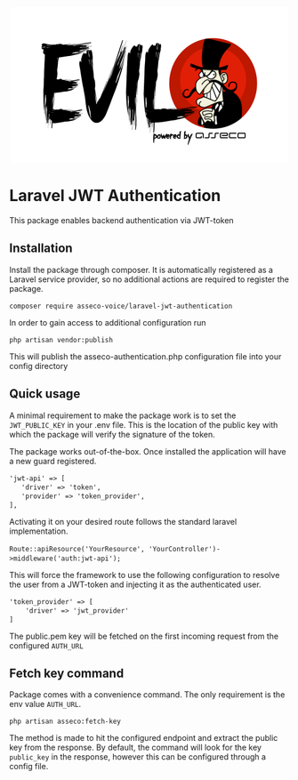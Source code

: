 <p align="center"><a href="https://see.asseco.com" target="_blank"><img src="https://github.com/asseco-voice/art/blob/main/evil_logo.png" width="500"></a></p>

# Laravel JWT Authentication

This package enables backend authentication via JWT-token

## Installation

Install the package through composer. It is automatically registered
as a Laravel service provider, so no additional actions are required to register the package.

```
composer require asseco-voice/laravel-jwt-authentication
```

In order to gain access to additional configuration run 
```
php artisan vendor:publish
```

This will publish the asseco-authentication.php configuration file into your config directory

## Quick usage

A minimal requirement to make the package work is to set the ```JWT_PUBLIC_KEY``` in your .env file.
This is the location of the public key with which the package will verify the signature of the token.

The package works out-of-the-box. 
Once installed the application will have a new guard registered.
```
'jwt-api' => [
   'driver' => 'token',
   'provider' => 'token_provider',
],
```

Activating it on your desired route follows the standard laravel implementation.

```Route::apiResource('YourResource', 'YourController')->middleware('auth:jwt-api');```

This will force the framework to use the following configuration to resolve the user from a JWT-token and 
injecting it as the authenticated user. 
```
'token_provider' => [
    'driver' => 'jwt_provider'
]
```

The public.pem key will be fetched on the first incoming request from the configured ```AUTH_URL```

## Fetch key command

Package comes with a convenience command. The only requirement is the env value ```AUTH_URL```.

```
php artisan asseco:fetch-key
```

The method is made to hit the configured endpoint and extract the public key from the response.
By default, the command will look for the key `public_key` in the response, however this can 
be configured through a config file.

